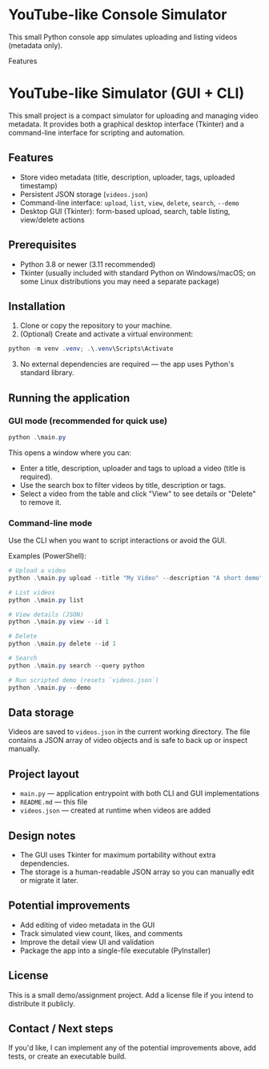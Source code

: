 # YouTube-like Console Simulator

This small Python console app simulates uploading and listing videos (metadata only).

Features

# YouTube-like Simulator (GUI + CLI)

This small project is a compact simulator for uploading and managing video metadata. It provides both a graphical desktop interface (Tkinter) and a command-line interface for scripting and automation.

## Features

- Store video metadata (title, description, uploader, tags, uploaded timestamp)
- Persistent JSON storage (`videos.json`)
- Command-line interface: `upload`, `list`, `view`, `delete`, `search`, `--demo`
- Desktop GUI (Tkinter): form-based upload, search, table listing, view/delete actions

## Prerequisites

- Python 3.8 or newer (3.11 recommended)
- Tkinter (usually included with standard Python on Windows/macOS; on some Linux distributions you may need a separate package)

## Installation

1. Clone or copy the repository to your machine.
2. (Optional) Create and activate a virtual environment:

```powershell
python -m venv .venv; .\.venv\Scripts\Activate
```

3. No external dependencies are required — the app uses Python's standard library.

## Running the application

### GUI mode (recommended for quick use)

```powershell
python .\main.py
```

This opens a window where you can:

- Enter a title, description, uploader and tags to upload a video (title is required).
- Use the search box to filter videos by title, description or tags.
- Select a video from the table and click "View" to see details or "Delete" to remove it.

### Command-line mode

Use the CLI when you want to script interactions or avoid the GUI.

Examples (PowerShell):

```powershell
# Upload a video
python .\main.py upload --title "My Video" --description "A short demo" --uploader alice --tags "demo,example"

# List videos
python .\main.py list

# View details (JSON)
python .\main.py view --id 1

# Delete
python .\main.py delete --id 1

# Search
python .\main.py search --query python

# Run scripted demo (resets `videos.json`)
python .\main.py --demo
```

## Data storage

Videos are saved to `videos.json` in the current working directory. The file contains a JSON array of video objects and is safe to back up or inspect manually.

## Project layout

- `main.py` — application entrypoint with both CLI and GUI implementations
- `README.md` — this file
- `videos.json` — created at runtime when videos are added

## Design notes

- The GUI uses Tkinter for maximum portability without extra dependencies.
- The storage is a human-readable JSON array so you can manually edit or migrate it later.

## Potential improvements

- Add editing of video metadata in the GUI
- Track simulated view count, likes, and comments
- Improve the detail view UI and validation
- Package the app into a single-file executable (PyInstaller)

## License

This is a small demo/assignment project. Add a license file if you intend to distribute it publicly.

## Contact / Next steps

If you'd like, I can implement any of the potential improvements above, add tests, or create an executable build.